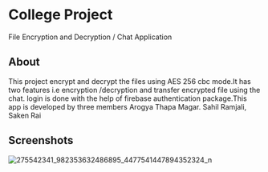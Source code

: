 # College Project

File Encryption and Decryption / Chat Application

## About

This project encrypt and decrypt the files using AES 256 cbc mode.It has two features i.e encryption /decryption and transfer encrypted file using the chat. login is done with the help of firebase authentication package.This app is developed by three members Arogya Thapa Magar. Sahil Ramjali, Saken Rai

## Screenshots

![275542341_982353632486895_4477541447894352324_n](https://user-images.githubusercontent.com/33744789/158057771-95d6e055-c1ce-45e5-b81d-adda57cc5ba2.jpg)
